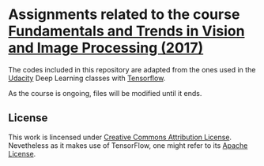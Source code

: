# Assignments related to the course [Fundamentals and Trends in Vision and Image Processing (2017)](http://w3.impa.br/~lvelho/ip17/)
The codes included in this repository are adapted from the ones used in the [Udacity](https://br.udacity.com/course/deep-learning--ud730/) 
Deep Learning classes with [Tensorflow](https://www.tensorflow.org/).  

As the course is ongoing, files will be modified until it ends.

## License

This work is lincensed under [Creative Commons Attribution License](https://creativecommons.org/licenses/by/4.0/). Nevetheless as
it makes use of TensorFlow, one might refer to its [Apache License](https://github.com/tensorflow/tensorflow/blob/master/LICENSE).
